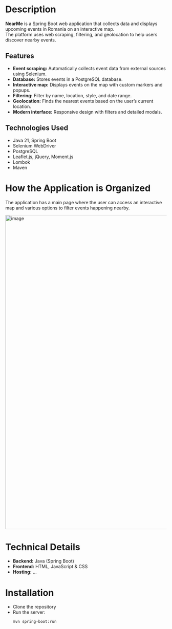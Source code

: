 # Description

**NearMe** is a Spring Boot web application that collects data and displays upcoming events in Romania on an interactive map.  
The platform uses web scraping, filtering, and geolocation to help users discover nearby events.

## Features

- **Event scraping:** Automatically collects event data from external sources using Selenium.  
- **Database:** Stores events in a PostgreSQL database.  
- **Interactive map:** Displays events on the map with custom markers and popups.  
- **Filtering:** Filter by name, location, style, and date range.  
- **Geolocation:** Finds the nearest events based on the user’s current location.  
- **Modern interface:** Responsive design with filters and detailed modals.

## Technologies Used

- Java 21, Spring Boot  
- Selenium WebDriver  
- PostgreSQL  
- Leaflet.js, jQuery, Moment.js  
- Lombok  
- Maven

# How the Application is Organized

The application has a main page where the user can access an interactive map and various options to filter events happening nearby.

<img width="1919" height="982" alt="image" src="https://github.com/user-attachments/assets/356d6da3-da02-4ca7-9094-1b5397eb209b" />


# Technical Details

- **Backend:** Java (Spring Boot)  
- **Frontend:** HTML, JavaScript & CSS  
- **Hosting:** ...

# Installation

- Clone the repository  
- Run the server:  
  ```bash
  mvn spring-boot:run
